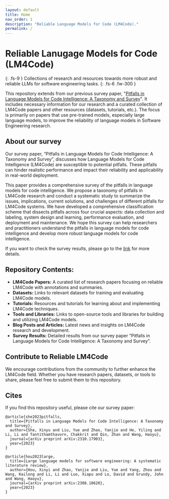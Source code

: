 ```yaml
---
layout: default
title: Home
nav_order: 1
description: "Reliable Language Models for Code (LM4Code)."
permalink: /
---
```


# Reliable Lanugage Models for Code (LM4Code)
{: .fs-9 }
Collections of research and resources towards more robust and reliable LLMs for software engineering tasks.
{: .fs-6 .fw-300 }

This repository extends from our previous survey paper, "[Pitfalls in Language Models for Code Intelligence: A Taxonomy and Survey](https://arxiv.org/abs/2310.17903)". It includes necessary information for our research and a curated collection of LM4Code papers and other resources (datasets, tutorials, etc.). The focus is primarily on papers that use pre-trained models, especially large language models, to improve the reliability of language models in Software Engineering research.

## About our survey
Our survey paper, “Pitfalls in Language Models for Code Intelligence: A Taxonomy and Survey”, discusses how Language Models for Code Intelligence (LM4Code) are susceptible to potential pitfalls. These pitfalls can hinder realistic performance and impact their reliability and applicability in real-world deployment.

This paper provides a comprehensive survey of the pitfalls in language models for code intelligence. We propose a taxonomy of pitfalls in LM4Code research and conduct a systematic study to summarize the issues, implications, current solutions, and challenges of different pitfalls for LM4Code systems. We have developed a comprehensive classification scheme that dissects pitfalls across four crucial aspects: data collection and labeling, system design and learning, performance evaluation, and deployment and maintenance. We hope this survey can help researchers and practitioners understand the pitfalls in language models for code intelligence and develop more robust language models for code intelligence.

If you want to check the survey results, please go to the [link](https://yueyuel.github.io/ReliableLM4Code/docs/reliable_LM4Code_review) for more details.


## Repository Contents:
- **LM4Code Papers:** A curated list of research papers focusing on reliable LM4Code with annotations and summaries.
- **Datasets:** Links to relevant datasets for training and evaluating LM4Code models.
- **Tutorials:** Resources and tutorials for learning about and implementing LM4Code techniques.
- **Tools and Libraries:** Links to open-source tools and libraries for building and utilizing LM4Code models.
- **Blog Posts and Articles:** Latest news and insights on LM4Code research and development.
- **Survey Results:** Detailed results from our survey paper “Pitfalls in Language Models for Code Intelligence: A Taxonomy and Survey”.



## Contribute to Reliable LM4Code
We encourage contributions from the community to further enhance the LM4Code field. Whether you have research papers, datasets, or tools to share, please feel free to submit them to this repository.


## Cites
If you find this repository useful, please cite our survey paper:
```
@article{she2023pitfalls,
  title={Pitfalls in Language Models for Code Intelligence: A Taxonomy and Survey},
  author={She, Xinyu and Liu, Yue and Zhao, Yanjie and He, Yiling and Li, Li and Tantithamthavorn, Chakkrit and Qin, Zhan and Wang, Haoyu},
  journal={arXiv preprint arXiv:2310.17903},
  year={2023}
}

@article{hou2023large,
  title={Large language models for software engineering: A systematic literature review},
  author={Hou, Xinyi and Zhao, Yanjie and Liu, Yue and Yang, Zhou and Wang, Kailong and Li, Li and Luo, Xiapu and Lo, David and Grundy, John and Wang, Haoyu},
  journal={arXiv preprint arXiv:2308.10620},
  year={2023}
}
```


